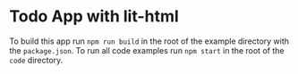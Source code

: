 # Todo App with lit-html

To build this app run `npm run build` in the root of the example
directory with the `package.json`. To run all code examples run
`npm start` in the root of the `code` directory.
